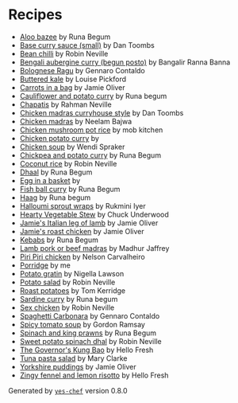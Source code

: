 # Recipes

- [Aloo bazee](md/aloo-bazee.md) by Runa Begum
- [Base curry sauce (small)](md/base-curry-sauce-small.md) by Dan Toombs
- [Bean chilli](md/bean-chilli.md) by Robin Neville
- [Bengali aubergine curry (begun posto)](md/bengali-aubergine-curry-begun-posto.md) by Bangalir Ranna Banna
- [Bolognese Ragu](md/bolognese-ragu.md) by Gennaro Contaldo
- [Buttered kale](md/buttered-kale.md) by Louise Pickford
- [Carrots in a bag](md/carrots-in-a-bag.md) by Jamie Oliver
- [Cauliflower and potato curry](md/cauliflower-and-potato-curry.md) by Runa begum
- [Chapatis](md/chapatis.md) by Rahman Neville
- [Chicken madras curryhouse style](md/chicken-madras-curryhouse-style.md) by Dan Toombs
- [Chicken madras](md/chicken-madras.md) by Neelam Bajwa
- [Chicken mushroom pot rice](md/chicken-mushroom-pot-rice.md) by mob kitchen
- [Chicken potato curry](md/chicken-potato-curry.md) by 
- [Chicken soup](md/chicken-soup.md) by Wendi Spraker
- [Chickpea and potato curry](md/chickpea-and-potato-curry.md) by Runa Begum
- [Coconut rice](md/coconut-rice.md) by Robin Neville
- [Dhaal](md/dhaal.md) by Runa Begum
- [Egg in a basket](md/egg-in-a-basket.md) by 
- [Fish ball curry](md/fish-ball-curry.md) by Runa Begum
- [Haag](md/haag.md) by Runa begum
- [Halloumi sprout wraps](md/halloumi-sprout-wraps.md) by Rukmini Iyer
- [Hearty Vegetable Stew](md/hearty-vegetable-stew.md) by Chuck Underwood
- [Jamie's Italian leg of lamb](md/jamies-italian-leg-of-lamb.md) by Jamie Oliver
- [Jamie's roast chicken](md/jamies-roast-chicken.md) by Jamie Oliver
- [Kebabs](md/kebabs.md) by Runa Begum
- [Lamb pork or beef madras](md/lamb-pork-or-beef-madras.md) by Madhur Jaffrey
- [Piri Piri chicken](md/piri-piri-chicken.md) by Nelson Carvalheiro
- [Porridge](md/porridge.md) by me
- [Potato gratin](md/potato-gratin.md) by Nigella Lawson
- [Potato salad](md/potato-salad.md) by Robin Neville
- [Roast potatoes](md/roast-potatoes.md) by Tom Kerridge
- [Sardine curry](md/sardine-curry.md) by Runa begum
- [Sex chicken](md/sex-chicken.md) by Robin Neville
- [Spaghetti Carbonara](md/spaghetti-carbonara.md) by Gennaro Contaldo
- [Spicy tomato soup](md/spicy-tomato-soup.md) by Gordon Ramsay
- [Spinach and king prawns](md/spinach-and-king-prawns.md) by Runa Begum
- [Sweet potato spinach dhal](md/sweet-potato-spinach-dhal.md) by Robin Neville
- [The Governor's Kung Bao](md/the-governors-kung-bao.md) by Hello Fresh
- [Tuna pasta salad](md/tuna-pasta-salad.md) by Mary Clarke
- [Yorkshire puddings](md/yorkshire-puddings.md) by Jamie Oliver
- [Zingy fennel and lemon risotto](md/zingy-fennel-and-lemon-risotto.md) by Hello Fresh

Generated by [`yes-chef`](https://github.com/binnev/yes-chef) version 0.8.0